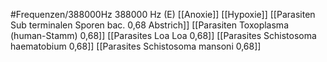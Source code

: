 #Frequenzen/388000Hz
388000 Hz (E)
[[Anoxie]]
[[Hypoxie]]
[[Parasiten Sub terminalen Sporen bac. 0,68 Abstrich]]
[[Parasiten Toxoplasma (human-Stamm) 0,68]]
[[Parasites Loa Loa 0,68]]
[[Parasites Schistosoma haematobium 0,68]]
[[Parasites Schistosoma mansoni 0,68]]